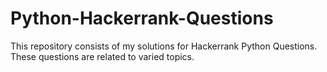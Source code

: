 # Python-Hackerrank-Questions
This repository consists of my solutions for Hackerrank Python Questions. These questions are related to varied topics.
